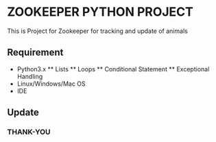 # ZOOKEEPER PYTHON PROJECT
This is Project for Zookeeper for tracking and update of animals

## Requirement
* Python3.x
** Lists
** Loops
** Conditional Statement
** Exceptional Handling
* Linux/Windows/Mac OS
* IDE
## Update


### THANK-YOU
